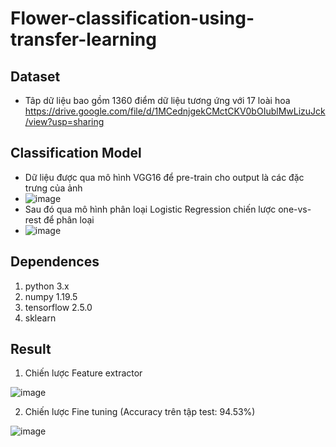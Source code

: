 # Flower-classification-using-transfer-learning
## Dataset
- Tâp dữ liệu bao gồm 1360 điểm dữ liệu tương ứng với 17 loài hoa https://drive.google.com/file/d/1MCednjgekCMctCKV0bOIublMwLizuJck/view?usp=sharing
## Classification Model
- Dữ liệu được qua mô hình VGG16 để pre-train cho output là các đặc trưng của ảnh
- ![image](https://user-images.githubusercontent.com/71560376/133905781-53ccca05-2f75-4fbe-8429-ef6778aeed63.png)
- Sau đó qua mô hình phân loại Logistic Regression chiến lược one-vs-rest để phân loại
- ![image](https://user-images.githubusercontent.com/71560376/133905826-00f90408-18c2-480e-b572-734289000a7e.png)
## Dependences
1. python 3.x
2. numpy 1.19.5
3. tensorflow 2.5.0
4. sklearn
## Result
1. Chiến lược Feature extractor


![image](https://user-images.githubusercontent.com/71560376/133905865-ec799445-857d-47d7-bc4d-2cecdfcd3fbf.png)


2. Chiến lược Fine tuning (Accuracy trên tập test: 94.53%)


![image](https://user-images.githubusercontent.com/71560376/133907286-1b29b205-565d-4756-a288-3267e7f0dbe1.png)


